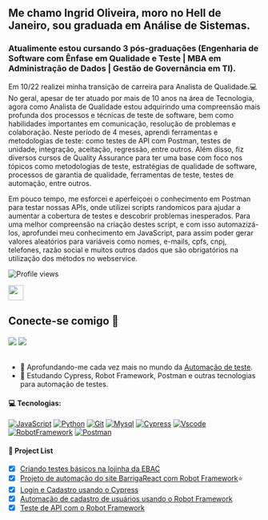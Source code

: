 ## Me chamo Ingrid Oliveira, moro no Hell de Janeiro, sou graduada em Análise de Sistemas. 
### Atualimente estou cursando 3 pós-graduações (Engenharia de Software com Ênfase em Qualidade e Teste | MBA em Administração de Dados | Gestão de Governância em TI).
Em 10/22 realizei minha transição de carreira para Analista de Qualidade.💻
  No geral, apesar de ter atuado por mais de 10 anos na área de Tecnologia, agora como Analista de Qualidade estou adquirindo uma compreensão mais profunda dos processos e técnicas de teste de software, bem como habilidades importantes em comunicação, resolução de problemas e colaboração. 
    Neste período de 4 meses, aprendi ferramentas e metodologias de teste: como testes de API com Postman, testes de unidade, integração, aceitação, regressão, entre outros. Além disso, fiz diversos cursos de Quality Assurance para ter uma base com foco nos tópicos como metodologias de teste, estratégias de qualidade de software, processos de garantia de qualidade, ferramentas de teste, testes de automação, entre outros.
 
 Em pouco tempo, me esforcei e aperfeiçoei o conhecimento em Postman para testar nossas APIs, onde utilizei scripts randomicos para ajudar a aumentar a cobertura de testes e descobrir problemas inesperados. Para uma melhor compreensão na criação destes script, e com isso automazizá-los, aprofundei meu conhecimento em JavaScript, para assim poder gerar valores aleatórios para variáveis como nomes, e-mails, cpfs, cnpj, telefones, razão social e muitos outros dados que são obrigatórios na utilização dos métodos no webservice.

<img href="https://github.com/JAIMEjun10r" src="https://komarev.com/ghpvc/?username=JAIMEjun10r&color=blueviolet" alt="Profile views"/>

<img src="https://user-images.githubusercontent.com/29931326/125177555-2e78db00-e1b3-11eb-9e49-409c4f649cf5.gif" width="30px"></a> 


##  Conecte-se comigo 📨


######  [<img src="https://img.icons8.com/ultraviolet/48/000000/gmail--v2.png"/>](mailto:ingridoliveira.oc@gmail.com/) [<img src="https://img.icons8.com/color/48/000000/linkedin-2--v2.png"/>](https://www.linkedin.com/in/ingridoliveira-oc)   

- 🔭 Aprofundando-me cada vez mais no mundo da <a href="https://pt.wikipedia.org/wiki/Automa%C3%A7%C3%A3o_de_teste">Automação de teste</a>.
- 🌱 Estudando Cypress, Robot Framework, Postman e outras tecnologias para automação de testes.

 #### :computer: Tecnologias:


[![JavaScript](https://skills.thijs.gg/icons?i=js)](https://pt.wikipedia.org/wiki/JavaScript)
[![Python](https://skills.thijs.gg/icons?i=py)](https://pt.wikipedia.org/wiki/Python)
[![Git](https://skills.thijs.gg/icons?i=git)](https://pt.wikipedia.org/wiki/Git) 
[![Mysql](https://skills.thijs.gg/icons?i=mysql)](https://pt.wikipedia.org/wiki/Mysql)
[![Cypress](https://user-images.githubusercontent.com/93720316/199821436-514d2b9e-10c8-4321-b0e1-bd1dcf52489a.png)](https://pt.wikipedia.org/wiki/Cypress)
[![Vscode](https://user-images.githubusercontent.com/93720316/199822711-919922e2-2249-477f-9a68-0e81db260666.png)](https://pt.wikipedia.org/wiki/Vscode)
[![RobotFramework](https://user-images.githubusercontent.com/93720316/199823510-321d8a8d-8d1a-47ef-aed7-bfe270ba2871.png)](https://pt.wikipedia.org/wiki/RobotFramework)
[![Postman](https://user-images.githubusercontent.com/93720316/199824007-aa0fe203-00fc-4aa9-a305-2767e29d0cce.png)](https://pt.wikipedia.org/wiki/Postman)


#### :scroll: Project List
- [x] <a href="https://github.com/ingridoliveira-oc/lojaEbac">Criando testes básicos na lojinha da EBAC</a> 
- [x] <a href="https://github.com/ingridoliveira-oc/Robot-Framework">Projeto de automação do site BarrigaReact com Robot Framework</a>⭐ 
- [x] <a href="https://github.com/ingridoliveira-oc/cypress">Login e Cadastro usando o Cypress</a>
- [x] <a href="https://github.com/ingridoliveira-oc/automacao_cadastro-usuarios_Robot">Automação de cadastro de usuários usando o Robot Framework</a>
- [x] <a href="https://github.com/ingridoliveira-oc/Teste-API_RobotFramework">Teste de API com o Robot Framework</a>
